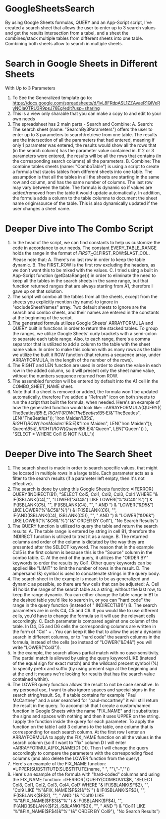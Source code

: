 # GoogleSheetsSearch
By using Google Sheets formulas, QUERY and an App-Script script, I've created a search sheet that allows the user to enter up to 3 search values and get the results intersection from a tabel, and a sheet the combines/stack multiple tables from different sheets into one table. Combining both sheets allow to search in multiple sheets.

# Search in Google Sheets in Different Sheets
With Up to 3 Parameters

1.	To See the Generalized template go to: https://docs.google.com/spreadsheets/d/1vL8FRdpASL1ZZAvaeR1QlVeRyNOIa0TRU3R9psJ76Eg/edit?usp=sharing
2.	This is a view only sharable that you can make a copy to and edit to your own needs
3.	The spreadsheet has 2 main parts - Search and Combine:
A.	Search: The search sheet (name: "SearchBy3Parameters") offers the user to enter up to 3 parameters to search/retrieve from one table.
The results are the intersection of all the parameters that had entered, meaning if only 1 parameter was entered, the results would show all the rows that (in the search column) has the parameter value contained in. If 2 or 3 parameters were entered, the results will be all the rows that contains (in the corresponding search columns) all the parameters.
B.	Combine: The combine tables sheets (name: "ComboTable") is using a script to create a formula that stacks tables from different sheets into one table.
The assumption is that all the tables in all the sheets are starting in the same row and column, and has the same number of columns. The last row may vary between the table. The formula is dynamic so if values are added/removed from the table it would update automatically. In addition, the formula adds a column to the table columns to document the sheet name origin/source of the table. This is also dynamically updated if the user changes a sheet name.

# Deeper Dive into The Combo Script
1.	In the head of the script, we can find constants to help us customize the code in accordance to our needs. The constant EVERY_TABLE_RANGE holds the range in the format of $FIRST_COL$FIRST_ROW:$LAST_COL. 
Please note that:
A.	 There's no last row in order to keep the table dynamic.
B.	The FIRST_ROW is the first row excluding the headers, as we don’t want this to be mixed with the values.
C.	 I tried using a built in App-Script function (getDataRange()) in order to eliminate the need to keep all the tables in the search sheets in the same range, but that function returned ranges that are always starting from A1, therefore I gave up on that solution.
2.	The script will combo all the tables from all the sheets, except from the sheets you explicitly mention (by name) to ignore in "excludeSheetNames" array. 
Two default sheets to ignore are the search and combo sheets, and their names are entered in the constants at the beginning of the script.
3.	The generated formula utilizes Google Sheets' ARRAYFORMULA and QUERY built in functions in order to return the stacked tables. To group the ranges, we utilize Google Sheets' curly brackets with a semi-colon to separate each table range. Also, to each range, there's a comma separator that is utilized to add a column to the table with the sheet name value. In order to make this column with as many rows as the table we utilize the built it ROW function (that returns a sequence array, under ARRAYFORMULA, in the length of the number of the rows).
4.	The RIGHT and LEN function are used in order to clean the value in each row in the added column, so it will present only the sheet name value, without the numbers sequence returned from ROW.
5.	The assembled function will be entered by default into the A1 cell in the COMBO_SHEET_NAME sheet.
6.	Note that if a sheet is removed or added, the formula won't be updated automatically, therefore I've added a "Refresh" icon on both sheets to run the script that built the formula, when needed.
Here's an example of how the generated function would look like:
=ARRAYFORMULA(QUERY({
TheBeatles!$B$5:$E, RIGHT(ROW(TheBeatles!$B$5:$E)&"TheBeatles", LEN("TheBeatles"));
'Iron Maiden'!$B$5:$E, RIGHT(ROW('Iron Maiden'!$B$5:$E)&"Iron Maiden", LEN("Iron Maiden"));
Queen!$B$5:$E, RIGHT(ROW(Queen!$B$5:$E)&"Queen", LEN("Queen"))
}, "SELECT * WHERE Col1 IS NOT NULL"))

# Deeper Dive into The Search Sheet
1.	The search sheet is made in order to search specific values, that might be located in multiple rows in a large table. Each parameter acts as a filter to the search results (if a parameter left empty, then it's not effective).
2.	The search is done by using this Google Sheets function:
=IFERROR(
QUERY(INDIRECT($B$1),
"SELECT Col5, Col1, Col2, Col3, Col4 WHERE "& 
IF(ISBLANK($C$4),"", "LOWER("&$D$4&") LIKE LOWER('%"&$C$4&"%')") & IF(ISBLANK($C$5), "", IF(ISBLANK($C$4), "", " AND ") & "LOWER("&$D$5&") LIKE LOWER('%"&$C$5&"%')") & IF(ISBLANK($C$6), "", IF(AND(ISBLANK($C$4), ISBLANK($C$5)), "", " AND ") & "LOWER("&$D$6&") LIKE LOWER('%"&$C$6&"%')")&" ORDER BY Col1"),
 "No Search Results")
3.	The QUERY function is utilized to query the table and return the search results:
A.	The table range is entered by string in cell B1, therefore the INDIRECT function is utilized to treat it as a range.
B.	The returned columns and order of the column is dictated by the way they are presented after the SELECT keyword. The reason that in the example Col5 is the first column is because this is the "Source" column in the combo table.
C.	At the end of the query, it utilizes the "ORDER BY" keywords to order the results by Col1. Other query keywords can be applied like "LIMIT" to limit the number of rows in the result.
D.	The ampersand (&) symbol is used to concatenate strings in the query body. 
4.	The search sheet in the example is meant to be as generalized and dynamic as possible, so there are few cells that can be adjusted:
A.	Cell B1 holds the range of the search table as a string, without the last row, to keep the range dynamic. You can either change the table range in B1 to the desired table you'd like to search in, or you can "hard code" the range in the query function (instead of " INDIRECT($B$1)")
B.	The search parameters are in cells C4, C5 and C6. If you would like to use different cells, you'd have to change the formula so it will use the relevant cells accordingly.
C.	Each parameter is compared against one column of the table. In D4, D5 and D6 cells the corresponding columns are written in the form of "Col" + <the column number to search>. You can keep it like that to allow the user a dynamic search in different columns, or to "hard code" the search columns in the formula, instead of the cells (so instead of "LOWER("&$D$4&")  you will write "LOWER("Col3")).
5.	In the example, the search allows partial match with no case-sensitivity. The partial match is allowed by using the query keyword LIKE (instead of the equal sign for exact match) and the wildcard precent symbol (%) to specify prefix and suffix (by using precent sign at the beginning and at the end it means we're looking for results that has the search value contained within).
6.	The LOWER query function allows the result to not be case sensitive. 
In my personal use, I want to also ignore spaces and special signs in the search string/result. So, if a table contains for example "Paul McCartney" and a user searched for "paul-mccartney" it will still return the result in the query. To accomplish that I create a custom/named function in Google Sheets with the name "FIX_NAME" and it substitutes the signs and spaces with nothing and then it uses UPPER on the string. I apply the function inside the query for each parameter. To apply the function on the table I add 3 columns to the table, one column that is corresponding for each search column. At the first row I enter an ARRAYFORMULA to apply the FIX_NAME function on all the values in the search column (so if I want to "fix" column D I will enter =ARRAYFORMULA(FIX_NAME(D1:D)). Then I will change the query accordingly to compare the parameters with the corresponding fixed columns (and also delete the LOWER function from the query). 
7.	Here's an example of the FIX_NAME function:
=UPPER(SUBSTITUTE(SUBSTITUTE(name, " ", ""),"-",""))
8.	Here's an example of the formula with "hard-coded" columns and using the FIX_NAME function:
=IFERROR( QUERY(COMBO!$A$1:$K, "SELECT Col8, Col1, Col2, Col3, Col4, Col7 WHERE "& IF(ISBLANK($F$2), "", "Col9 LIKE '%"&FIX_NAME($F$2)&"%'") & 
IF(ISBLANK($F$3), "", IF(ISBLANK($F$2), "", " AND ")& "Col10 LIKE '%"&FIX_NAME($F$3)&"%'") & IF(ISBLANK($F$4), "", IF(AND(ISBLANK($F$2), ISBLANK($F$3)), "", " AND ") & "Col11 LIKE '%"&FIX_NAME($F$4)&"%'")&" ORDER BY Col9"), "No Search Results")

